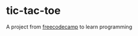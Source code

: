 # tic-tac-toe
A project from <a href="https://www.freecodecamp.com/challenges/build-a-tic-tac-toe-game">freecodecamp</a> to learn programming
